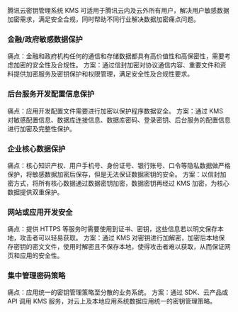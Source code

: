 腾讯云密钥管理系统 KMS 可适用于腾讯云内及云外所有用户，解决用户敏感数据加密需求，满足安全合规，同时帮助不同行业解决数据加密痛点问题。

### 金融/政府敏感数据保护
痛点：金融和政府机构任何的通信和存储数据都具有高价值性和高保密性，需要考虑加密的安全性及合规性。
方案：通过信封加密对协议通信内容、重要文件和资料提供加密服务及密钥保护和权限管理，满足安全性及合规性要求。

### 后台服务开发配置信息保护
痛点：应用开发配置文件需要进行加密以保护程序数据安全。
方案：通过 KMS 对敏感配置信息、数据库连接信息、数据库密码、登录密钥、后台服务的配置信息进行加密及完整性保护。

### 企业核心数据保护
痛点：核心知识产权、用户手机号、身份证号、银行账号、口令等隐私数据做严格保护，将敏感数据加密后保存，但是无法保证数据密钥的安全。
方案：以信封加密方式，将所有核心数据通过数据密钥加密，数据密钥再经过 KMS 加密，为核心数据提供双重保护。

### 网站或应用开发安全
痛点：提供 HTTPS 等服务时需要使用到证书、密钥，这些信息若以明文保存本地，攻击者可以轻易获取。
方案：通过 KMS 对密钥进行加解密，加密后本地保存密钥的密文文件，使用时解密且不保存本地，使得攻击者难以获取，从而保证网页和应用的安全性。

### 集中管理密码策略
痛点：应用统一的密钥管理策略至分散的业务系统。
方案：通过 SDK、云产品或 API 调用 KMS 服务，对云上及本地应用系统数据应用统一的密钥管理策略。




